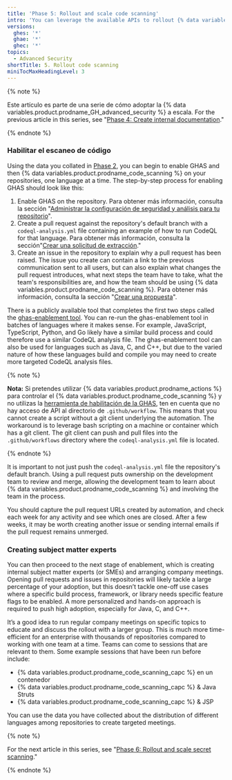 ```yaml
---
title: 'Phase 5: Rollout and scale code scanning'
intro: 'You can leverage the available APIs to rollout {% data variables.product.prodname_code_scanning %} programmatically by team and by language across your enterprise using the repository data you collected earlier.'
versions:
  ghes: '*'
  ghae: '*'
  ghec: '*'
topics:
  - Advanced Security
shortTitle: 5. Rollout code scanning
miniTocMaxHeadingLevel: 3
---
```


{% note %}

Este artículo es parte de una serie de cómo adoptar la {% data variables.product.prodname_GH_advanced_security %} a escala. For the previous article in this series, see "[Phase 4: Create internal documentation](/code-security/adopting-github-advanced-security-at-scale/phase-4-create-internal-documentation)."

{% endnote %}

### Habilitar el escaneo de código

Using the data you collated in [Phase 2](/code-security/adopting-github-advanced-security-at-scale/phase-2-preparing-to-enable-at-scale), you can begin to enable GHAS and then {% data variables.product.prodname_code_scanning %} on your repositories, one language at a time. The step-by-step process for enabling GHAS should look like this:

1. Enable GHAS on the repository. Para obtener más información, consulta la sección "[Administrar la configuración de seguridad y análisis para tu repositorio](/repositories/managing-your-repositorys-settings-and-features/enabling-features-for-your-repository/managing-security-and-analysis-settings-for-your-repository)".
1. Create a pull request against the repository's default branch with a `codeql-analysis.yml` file containing an example of how to run CodeQL for that language. Para obtener más información, consulta la sección"[Crear una solicitud de extracción](/pull-requests/collaborating-with-pull-requests/proposing-changes-to-your-work-with-pull-requests/creating-a-pull-request)."
1. Create an issue in the repository to explain why a pull request has been raised. The issue you create can contain a link to the previous communication sent to all users, but can also explain what changes the pull request introduces, what next steps the team have to take, what the team's responsibilities are, and how the team should be using {% data variables.product.prodname_code_scanning %}. Para obtener más información, consulta la sección "[Crear una propuesta](/issues/tracking-your-work-with-issues/creating-an-issue)".

There is a publicly available tool that completes the first two steps called the [ghas-enablement tool](https://github.com/NickLiffen/ghas-enablement). You can re-run the ghas-enablement tool in batches of languages where it makes sense. For example, JavaScript, TypeScript, Python, and Go likely have a similar build process and could therefore use a similar CodeQL analysis file. The ghas-enablement tool can also be used for languages such as Java, C, and C++, but due to the varied nature of how these languages build and compile you may need to create more targeted CodeQL analysis files.

{% note %}

**Nota:** Si pretendes utilizar {% data variables.product.prodname_actions %} para controlar el {% data variables.product.prodname_code_scanning %} y no utilizas la [herramienta de habilitación de la GHAS](https://github.com/NickLiffen/ghas-enablement), ten en cuenta que no hay acceso de API al directorio de `.github/workflow`. This means that you cannot create a script without a git client underlying the automation. The workaround is to leverage bash scripting on a machine or container which has a git client. The git client can push and pull files into the `.github/workflows` directory where the `codeql-analysis.yml` file is located.

{% endnote %}

It is important to not just push the `codeql-analysis.yml` file the repository's default branch. Using a pull request puts ownership on the development team to review and merge, allowing the development team to learn about {% data variables.product.prodname_code_scanning %} and involving the team in the process.

You should capture the pull request URLs created by automation, and check each week for any activity and see which ones are closed. After a few weeks, it may be worth creating another issue or sending internal emails if the pull request remains unmerged.

### Creating subject matter experts

You can then proceed to the next stage of enablement, which is creating internal subject matter experts (or SMEs) and arranging company meetings. Opening pull requests and issues in repositories will likely tackle a large percentage of your adoption, but this doesn’t tackle one-off use cases where a specific build process, framework, or library needs specific feature flags to be enabled. A more personalized and hands-on approach is required to push high adoption, especially for Java, C, and C++.

It’s a good idea to run regular company meetings on specific topics to educate and discuss the rollout with a larger group. This is much more time-efficient for an enterprise with thousands of repositories compared to working with one team at a time. Teams can come to sessions that are relevant to them. Some example sessions that have been run before include:

- {% data variables.product.prodname_code_scanning_capc %} en un contenedor
- {% data variables.product.prodname_code_scanning_capc %} & Java Struts
- {% data variables.product.prodname_code_scanning_capc %} & JSP

You can use the data you have collected about the distribution of different languages among repositories to create targeted meetings.

{% note %}

For the next article in this series, see "[Phase 6: Rollout and scale secret scanning](/code-security/adopting-github-advanced-security-at-scale/phase-6-rollout-and-scale-secret-scanning)."

{% endnote %}

